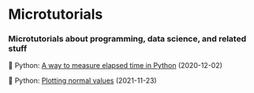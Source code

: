 # Microtutorials

### Microtutorials about programming, data science, and related stuff 

🐍 Python: [A way to measure elapsed time in Python](https://github.com/rfaria/Microtutorials/blob/main/Python/CountTime.py) (2020-12-02)

🐍 Python: [Plotting normal values](https://github.com/rfaria/Microtutorials/blob/main/Python/plottingNormalValues.py) (2021-11-23)

